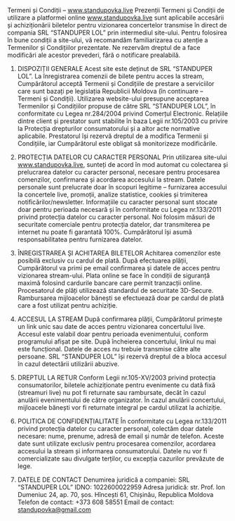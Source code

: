 Termeni și Condiții – www.standupovka.live
Prezenții Termeni și Condiții de utilizare a platformei online www.standupovka.live sunt aplicabile accesării și achiziționării biletelor pentru vizionarea concertelor transmise în direct de compania SRL “STANDUPER LOL” prin intermediul site-ului.
Pentru folosirea în bune condiții a site-ului, vă recomandăm familiarizarea cu atenție a Termenilor și Condițiilor prezentate. Ne rezervăm dreptul de a face modificări ale acestor prevederi, fără o notificare prealabilă.

1. DISPOZIȚII GENERALE
Acest site este deținut de SRL “STANDUPER LOL”. La înregistrarea comenzii de bilete pentru acces la stream, Cumpărătorul acceptă Termenii și Condițiile de prestare a serviciilor care sunt bazați pe legislația Republicii Moldova (în continuare – Termeni și Condiții).
Utilizarea website-ului presupune acceptarea Termenilor și Condițiilor propuse de către SRL “STANDUPER LOL”, în conformitate cu Legea nr.284/2004 privind Comerțul Electronic. Relațiile dintre client și prestator sunt stabilite în baza Legii nr.105/2003 cu privire la Protecția drepturilor consumatorului și a altor acte normative aplicabile.
Prestatorul își rezervă dreptul de a modifica Termenii și Condițiile, iar Cumpărătorul este obligat să monitorizeze modificările.

2. PROTECȚIA DATELOR CU CARACTER PERSONAL
Prin utilizarea site-ului www.standupovka.live, sunteți de acord în mod automat cu colectarea și prelucrarea datelor cu caracter personal, necesare pentru procesarea comenzilor, confirmarea și acordarea accesului la stream.
Datele personale sunt prelucrate doar în scopuri legitime – furnizarea accesului la concertele live, promoții, analize statistice, cookies și trimiterea notificărilor/newsletter.
Informațiile cu caracter personal sunt stocate doar pentru perioada necesară și în conformitate cu Legea nr.133/2011 privind protecția datelor cu caracter personal.
Noi folosim măsuri de securitate comerciale pentru protecția datelor, dar transmiterea pe internet nu poate fi garantată 100%. Cumpărătorul își asumă responsabilitatea pentru furnizarea datelor.

3. ÎNREGISTRAREA ȘI ACHITAREA BILETELOR
Achitarea comenzilor este posibilă exclusiv cu cardul de plată. După efectuarea plății, Cumpărătorul va primi pe email confirmarea și datele de acces pentru vizionarea stream-ului.
Plata online se face în condiții de siguranță maximă folosind cardurile bancare care permit tranzacții online. Procesatorul de plăți utilizează standardul de securitate 3D-Secure.
Rambursarea mijloacelor bănești se efectuează doar pe cardul de plată care a fost utilizat pentru achiziție.

4. ACCESUL LA STREAM
După confirmarea plății, Cumpărătorul primește un link unic sau date de acces pentru vizionarea concertului live.
Accesul este valabil doar pentru perioada evenimentului, conform programului afișat pe site. După încheierea concertului, linkul nu mai este funcțional.
Datele de acces nu trebuie transmise către alte persoane. SRL “STANDUPER LOL” își rezervă dreptul de a bloca accesul în cazul detectării utilizării abuzive.

5. DREPTUL LA RETUR
Conform Legii nr.105-XV/2003 privind protecția consumatorilor, biletele achiziționate pentru evenimente cu dată fixă (streamuri live) nu pot fi returnate sau rambursate, decât în cazul anulării evenimentului de către organizator.
În cazul anulării concertului, mijloacele bănești vor fi returnate integral pe cardul utilizat la achiziție.

6. POLITICA DE CONFIDENȚIALITATE
În conformitate cu Legea nr.133/2011 privind protecția datelor cu caracter personal, colectăm doar datele necesare: nume, prenume, adresă de email și număr de telefon.
Aceste date sunt utilizate exclusiv pentru procesarea comenzilor, acordarea accesului la stream și informarea consumatorului. Datele nu vor fi comercializate sau divulgate terților, cu excepția cazurilor prevăzute de lege.

7. DATELE DE CONTACT
Denumirea juridică a companiei: SRL “STANDUPER LOL”
IDNO: 1022600022959
Adresa juridică: str. Prof. Ion Dumeniuc 24, ap. 70, șos. Hîncești 61, Chișinău, Republica Moldova
Telefon de contact: +373 608 58551
Email de contact: standupovka@gmail.com
